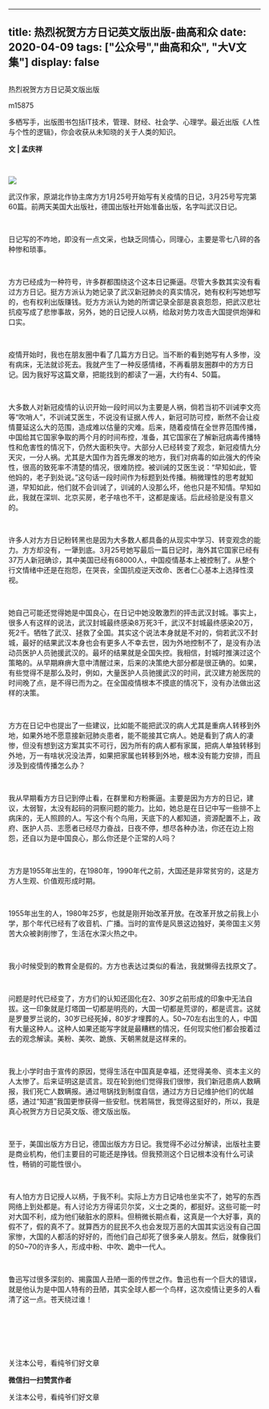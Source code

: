 
---
title:   热烈祝贺方方日记英文版出版-曲高和众
date: 2020-04-09
tags: ["公众号","曲高和众", "大V文集"]
display: false
---


## 



热烈祝贺方方日记英文版出版




m15875




多栖写手，出版图书包括IT技术，管理、财经、社会学、心理学。最近出版《人性与个性的逻辑》，你会收获从未知晓的关于人类的知识。


**文 | 孟庆祥&nbsp;**



&nbsp;

<img class="rich_pages js_insertlocalimg" data-ratio="0.76875" data-s="300,640" src="https://mmbiz.qpic.cn/mmbiz_jpg/fxGMiaL5Zj1iaGFDUJ1XicUYKoZCqjBxn8VSlZRLJ72ia2ZibWWIqiahVqiaN6q3ktOxbic8P5t8zhjbhibZicnVeNGicQnhQ/640?wx_fmt=jpeg" data-type="jpeg" data-w="640" style=""/>

武汉作家，原湖北作协主席方方1月25号开始写有关疫情的日记，3月25号写完第60篇。前两天美国大出版社，德国出版社开始准备出版，名字叫武汉日记。

&nbsp;

日记写的不咋地，即没有一点文采，也缺乏同情心，同理心，主要是零七八碎的各种惨和琐事。

&nbsp;

方方已经成为一种符号，许多群都围绕这个这本日记撕逼。尽管大多数其实没有看过方方日记。挺方方派认为她记录了武汉新冠肺炎的真实情况，她有权利写她想写的，也有权利出版赚钱。贬方方派认为她的所谓记录全部是哀哀怨怨，把武汉悲壮抗疫写成了悲惨事故，另外，她的日记授人以柄，给敌对势力攻击大国提供炮弹和口实。

&nbsp;

疫情开始时，我也在朋友圈中看了几篇方方日记。当不断的看到她写有人多惨，没有病床，无法就诊死去。我就产生了一种反感情绪，不再看朋友圈群中的方方日记。因为我好写这篇文章，把能找到的都读了一遍，大约有4、50篇。

&nbsp;

大多数人对新冠疫情的认识开始一段时间以为主要是人祸，倘若当初不训诫李文亮等“吹哨人”，不训诫艾医生，不说没有证据人传人，新冠可防可控，断然不会让疫情蔓延这么大的范围，造成难以估量的灾难。后来，随着疫情在全世界范围传播，中国给其它国家争取的两个月的时间布控，准备，其它国家在了解新冠病毒传播特性和危害性的情况下，仍然大面积失守。大部分人已经转变了观念，新冠疫情九分天灾，一分人祸。尤其是大国作为首先爆发的地方，我们对病毒的如此强大的传染性，很高的致死率不清楚的情况，很难防控。被训诫的艾医生说：“早知如此，管他妈的，老子到处说。”这句话一段时间作为标题到处传播。稍微理性的思考就知道，早知如此，他们就不会训诫了，训诫的人没那么坏，他也只是不知情。早知如此，我就在深圳、北京买房，老子啥也不干，这都是废话。后此经验是没有意义的。

&nbsp;

许多人对方方日记粉转黑也是因为大多数人都具备的从现实中学习、转变观念的能力。方方却没有，一犟到底。3月25号她写最后一篇日记时，海外其它国家已经有37万人新冠确诊，其中美国已经有68000人，中国疫情基本上被控制了。从整个行文情绪中还是在抱怨，在哭丧，全国抗疫逆天改命、医者仁心基本上选择性漠视。

&nbsp;

她自己可能还觉得她是中国良心，在日记中她没敢激烈的抨击武汉封城。事实上，很多人有这样的说法，武汉封城最终感染8万死3千，武汉不封城最终感染20万，死2千。牺牲了武汉、拯救了全国。其实这个说法本身就是不对的，倘若武汉不封城，最好的结果武汉本身也会有更多人不幸去世，因为外地控制不了，是没有办法动员医护人员驰援武汉的。最坏的结果就是全国失控。我相信，封城时推演过这个策略的。从早期麻痹大意中清醒过来，后来的决策绝大部分都是很正确的。如果，有些觉得不是那么及时，例如，大量医护人员驰援武汉的时间，武汉建方舱医院的时间晚了点，是不得已而为之。在全国疫情根本不摸底的情况下，没有办法做出这样的决策。

&nbsp;

方方在日记中也提出了一些建议，比如能不能把武汉的病人尤其是重病人转移到外地，如果外地不愿意接新冠肺炎患者，能不能接其它病人。她是看到了病人的凄惨，但没有想到这方案其实不可行，因为所有的病人都有家属，把病人单独转移到外地，万一有啥状况没法弄，如果把家属也转移到外地，根本没有能力安排，而且涉及到疫情传播怎么办？

&nbsp;

我从早期看方方日记到停止看，在群里和方粉撕逼。主要是因为方方的日记，建议，太弱智，太没有起码的洞察问题的能力。比如，她总是在日记中写一些排不上病床的，无人照顾的人。写这个有个鸟用，天底下的人都知道，资源配置不上，政府、医护人员、志愿者已经尽力奋战，日夜不停，想尽各种办法，你还在边上抱怨，还自以为是中国良心，那么你还是个正常的人吗？

&nbsp;

方方是1955年出生的，在1980年，1990年代之前，大国还是非常贫穷的，这是方方人生观、价值观形成时期。

&nbsp;

1955年出生的人，1980年25岁，也就是刚开始改革开放。在改革开放之前我上小学，那个年代已经有了收音机、广播。当时的宣传是风景这边独好，美帝国主义劳苦大众被剥削惨了，生活在水深火热之中。

&nbsp;

我小时候受到的教育全是假的。方方也表达过类似的看法，我就懒得去找原文了。

&nbsp;

问题是时代已经变了，方方们的认知还固化在2、30岁之前形成的印象中无法自拔。这一印象就是灯塔国一切都是明亮的，大国一切都是荒谬的，都是谎言。这就是罗曼罗兰说的，30岁已经死掉，80岁才埋葬的人。50~70左右出生的人，中国有大量这种人。这种人如果还能写字就是最糟糕的情况，任何现实他们都会按着过去的观念解读。美粉、美吹、跪族、天朝黑就是这样来的。

&nbsp;

我上小学时由于宣传的原因，觉得生活在中国真是幸福，还觉得美帝、资本主义的人太惨了。后来证明这是谎言。现在轮到他们觉得我们很惨，我们新冠患病人数瞒报，我们死亡人数瞒报。通过甩锅找到制度自信，通过方方日记维护他们的优越感，通过“知道”我国更惨获得一些安慰。恍若隔世，我觉得这挺好的，所以，我是真心祝贺方方日记英文版、德文版出版。

&nbsp;

至于，美国出版方方日记，德国出版方方日记。我觉得不必过分解读，出版社主要是商业机构，他们主要目的可能还是挣钱。但我预测这个日记根本没有什么可读性，畅销的可能性很小。

&nbsp;

有人怕方方日记授人以柄，于我不利。实际上方方日记啥也坐实不了，她写的东西网络上到处都是。有人讨论方方得诺贝尔奖，义士之类的，都挺好。这些可能一时对大国不利，成为他们破脏水的原料。但稍微长期点看，这真是一个大好事，真的假不了，假的真不了。就算西方的屁民不久也会发现万恶的大国其实远没有自己国家惨，大国的人都活的好好的，而他们自己却死了很多亲人朋友。然后，就像我们的50~70的许多人，形成中粉、中吹、跪中一代人。

&nbsp;

鲁迅写过很多深刻的、揭露国人丑陋一面的传世之作。鲁迅也有一个巨大的错误，就是他认为是中国人特有的丑陋，其实全球人都一个鸟样，这次疫情让更多的人看清了这一点。苍天绕过谁！

&nbsp;

&nbsp;

&nbsp;



关注本公号，看纯爷们好文章


**微信扫一扫赞赏作者**






关注本公号，看纯爷们好文章








